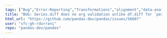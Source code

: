 ```yaml
---
tags: ["Bug","Error-Reporting","Transformations","alignment","data-analysis","data-science","flexible","pandas","python"]
title: "BUG: Series.diff does no arg validation unlike df.diff for `periods`"
html_url: "https://github.com/pandas-dev/pandas/issues/56607"
user: "sfc-gh-rdurrani"
repo: "pandas-dev/pandas"
---
```


